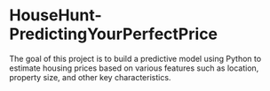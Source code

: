 # HouseHunt-PredictingYourPerfectPrice
The goal of this project is to build a predictive model using Python to estimate housing prices based on various features such as location, property size, and other key characteristics. 
